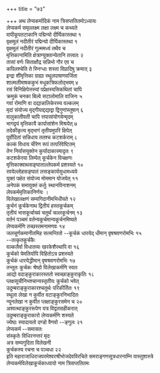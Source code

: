 +++
title = "७३"

+++
अथ लेप्यकर्मादिकं नाम त्रिसप्ततितमोऽध्यायः  
लेप्यकर्म समृल्लक्ष्म लक्षा लक्ष्म च कथ्यते  
वापीकूपतटाकानि पद्मिन्यो दीर्घिकास्तथा १  
वृक्षमूलं नदीतीरं पद्मिन्यो दीर्घिकास्तथा १  
वृक्षमूलं नदीतीरं गुल्ममध्यं तथैव च  
मृत्तिकानामिति क्षेत्राण्युक्तान्येतानि तत्त्वतः २  
तासां वर्णः सिताक्षौद्र सन्निभो गौर एव च  
कपिलश्चेति ते स्निग्धाः शस्ता विप्रादिषु क्रमात् ३  
इन्द्रा शींमृत्तिका ग्राह्या स्थूलपाषाणवर्जिता  
शाल्मलीमाषककुभं मधूकत्रिफलोद्भवम् ४  
रसं विनिक्षिपेत्तस्यां पप्रेक्षस्यसिकथितां चापि  
क्रमुकं चनका बिल्वे सटालोमालि वाजिनः ५  
गवां रोमाणि वा दद्यान्नालिकेरस्य वल्कलम्  
मृदां संयोज्य मृद्गीयाद्दद्याद्वा द्विगुणांस्तुषान् ६  
वालुकातीवती चापि त्तपासांयोगयेन्मृदम्  
भागद्वयं मृत्तिकायै कार्पासांशेन मिश्रयेत् ७  
तदेकीकृत्य मृद्भागं तृतीयमुपरि क्षिपेत्  
पूर्वोदितां सन्निधाय ततश्च कटशर्कराम् ८  
कल्कं विधाय चीरेण रूपं तत्परिवेष्टितम्  
तेन निर्यासयुक्तेन कुर्यादाकारमादृतः ९  
कटशर्करया लिम्पेत् कूर्चकेन विचक्षणः  
मृत्तिकाक्वाथसङ्घाताल्लेपकर्म प्रशस्यते १०  
रवयेल्लोहसङ्घातं लसङ्कार्यसुधामध्यये  
युक्तं पक्षेत संयोज्य मोममान योजयेत् ११  
अनेपकं समायुक्तं कर्तुः स्थानविनाशनम्  
लेपकर्ममृत्तिकानिर्णयः ।  
विलेखालक्षणं सम्यगिदानीमभिधीयते १२  
कूर्चनं कूर्चकेनाथ द्वितीयं हस्तकूर्चकम्  
तृतीयं भासकूर्चाख्यं चतुर्थं चल्लकूर्चनम् १३  
वर्तनं पञ्चमं वर्तन्यकूर्चमान्यकूर्चनमिष्यते  
लेप्यकर्मणि तच्छस्तमनामणवः १४  
जलचूर्णकमानीतमिह सत्सन्तितो --कूर्चकं धारयेद् धीमान् वृषश्रवणरोमभिः १५  
\--तत्कृतकूर्चकैः  
वल्कलैर्वा विधातव्यः खरकेशैरथापि वा १६  
कूर्चको येमतिर्यापि विहितोऽत्र प्रशस्यते  
कूर्चकं धारयेद्धीमान् वृषश्रवणरोमभिः १७  
तन्तूतः कूर्चकः श्रेष्ठो विलेखाकर्मणि स्वतः  
आद्यो वदाङ्कुराकारस्ततो स्वच्छाङ्कुराकृतिः १८  
प्लक्षसूचीनिभश्चान्यस्तृतीयः कूर्चको भवेत्  
उदुम्बराङ्कुराकारश्चतुर्थः परिकीर्तितः १९  
स्थूला लेखा न कुर्वीत वटाङ्कुरनिभादितः  
न्यूनलेखा न कुर्वीत प्लक्षाङ्कुरसमेन च २०  
अश्वत्थाङ्कुररूपेण यत्र विद्वतसहीकरात्  
उदुम्बराङ्कुराकारो लेप्यकर्मणि शस्यते  
ज्येष्ठः स्यादायतो दण्डो वैणवो --ङ्गुलः २१  
लेप्यकर्म --समासतः  
संस्कृतेः विधिरनन्तरं मृदः  
अत्र सम्यगुदिता विलेखनी  
कूर्चकस्य रचना च पञ्चधा २२  
इति महाराजाधिराजपरमेश्वरश्रीभोजदेवविरचिते समराङ्गणसूत्रधारनाम्नि
वास्तुशास्त्रे लेप्यकर्मविलेखाकूर्चकाध्यायो नाम
त्रिसप्ततितमः  
   
